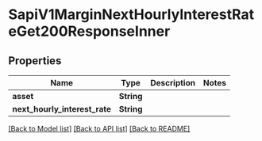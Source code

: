 # SapiV1MarginNextHourlyInterestRateGet200ResponseInner

## Properties

Name | Type | Description | Notes
------------ | ------------- | ------------- | -------------
**asset** | **String** |  | 
**next_hourly_interest_rate** | **String** |  | 

[[Back to Model list]](../README.md#documentation-for-models) [[Back to API list]](../README.md#documentation-for-api-endpoints) [[Back to README]](../README.md)


